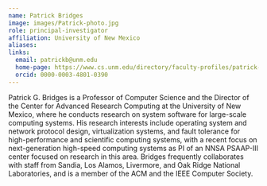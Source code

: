 ```yaml
---
name: Patrick Bridges
image: images/Patrick-photo.jpg
role: principal-investigator
affiliation: University of New Mexico
aliases:
links:
  email: patrickb@unm.edu
  home-page: https://www.cs.unm.edu/directory/faculty-profiles/patrick-bridges.html
  orcid: 0000-0003-4801-0390
---
```


Patrick G. Bridges is a Professor of Computer Science and the Director of the Center for Advanced Research Computing at the University of New Mexico, where he conducts research on system software for large-scale computing systems. His research interests include operating system and network protocol design, virtualization systems, and fault tolerance for high-performance and scientific computing systems, with a recent focus on next-generation high-speed computing systems as PI of an NNSA PSAAP-III center focused on research in this area. Bridges frequently collaborates with staff from Sandia, Los Alamos, Livermore, and Oak Ridge National Laboratories, and is a member of the ACM and the IEEE Computer Society.
